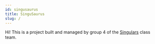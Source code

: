 ```yaml
---
id: singusaurus
title: SinguSaurus
slug: /
---
```


Hi! This is a project built and managed by group 4 of the [Singulars](https://www.pimec.org/es/pymes-autonomos/servicios/gestion-del-talento/projectes-singulars) class team.
